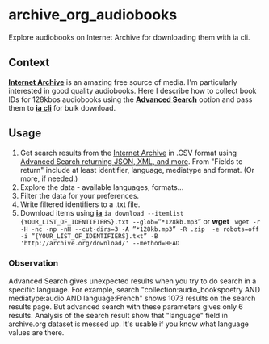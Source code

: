 # archive_org_audiobooks
Explore audiobooks on Internet Archive for downloading them with ia cli.

## Context

**[Internet Archive](https://archive.org)** is an amazing free source of media. I'm particularly interested in good quality audiobooks. 
Here I describe how to collect book IDs for 128kbps audiobooks using the **[Advanced Search](https://archive.org/advancedsearch.php)** option and pass them to **[ia cli](https://archive.org/developers/internetarchive/cli.html)** for bulk download.

## Usage
1. Get search results from the [Internet Archive](https://archive.org) in .CSV format using [Advanced Search returning JSON, XML, and more](https://archive.org/advancedsearch.php). From "Fields to return" include at least identifier, language, mediatype and format. (Or more, if needed.)
2. Explore the data - available languages, formats...
3. Filter the data for your preferences.
4. Write filtered identifiers to a .txt file.
5. Download items using **[ia](https://archive.org/developers/internetarchive/cli.html)**
   ``` ia download --itemlist {YOUR_LIST_OF_IDENTIFIERS}.txt --glob=”*128kb.mp3” ```
   or **wget**
   ``` wget -r -H -nc -np -nH --cut-dirs=3 -A ”*128kb.mp3” -R .zip  -e robots=off -i “{YOUR_LIST_OF_IDENTIFIERS}.txt” -B 'http://archive.org/download/' --method=HEAD```


   


### Observation
Advanced Search gives unexpected results when you try to do search in a specific language. For example, search "collection:audio_bookspoetry AND mediatype:audio AND language:French" shows 1073 results on the search results page. But advanced search with these parameters gives only 6 results. Analysis of the search result show that "language" field in archive.org dataset is messed up. It's usable if you know what language values are there.
